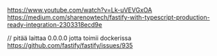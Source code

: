 https://www.youtube.com/watch?v=Lk-uVEVGxOA
https://medium.com/sharenowtech/fastify-with-typescript-production-ready-integration-2303318ecd9e

// pitää laittaa 0.0.0.0 jotta toimii dockerissa
https://github.com/fastify/fastify/issues/935
